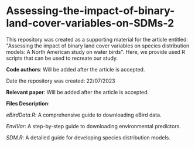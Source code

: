 # Assessing-the-impact-of-binary-land-cover-variables-on-SDMs-2
This repository was created as a supporting material for the article entitled: "Assessing the impact of binary land cover variables on species distribution models: A North American study on water birds". Here, we provide used R scripts that can be used to recreate our study.

**Code authors**: Will be added after the article is accepted.

Date the repository was created: 22/07/2023

**Relevant paper**: Will be added after the article is accepted.

**Files Description**:

*eBirdData.R*: A comprehensive guide to downloading eBird data.

*EnviVar*: A step-by-step guide to downloading environmental predictors.

*SDM.R*: A detailed guide for developing species distribution models.

